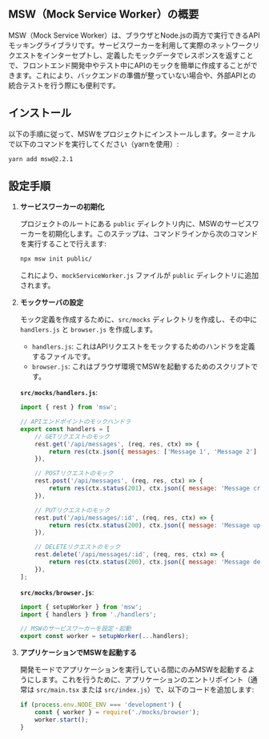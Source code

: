 
## MSW（Mock Service Worker）の概要

MSW（Mock Service Worker）は、ブラウザとNode.jsの両方で実行できるAPIモッキングライブラリです。サービスワーカーを利用して実際のネットワークリクエストをインターセプトし、定義したモックデータでレスポンスを返すことで、フロントエンド開発中やテスト中にAPIのモックを簡単に作成することができます。これにより、バックエンドの準備が整っていない場合や、外部APIとの統合テストを行う際にも便利です。

## インストール

以下の手順に従って、MSWをプロジェクトにインストールします。ターミナルで以下のコマンドを実行してください（yarnを使用）:

```zsh
yarn add msw@2.2.1
```

## 設定手順

1. **サービスワーカーの初期化**

    プロジェクトのルートにある `public` ディレクトリ内に、MSWのサービスワーカーを初期化します。このステップは、コマンドラインから次のコマンドを実行することで行えます:

    ```zsh
    npx msw init public/
    ```

    これにより、`mockServiceWorker.js` ファイルが `public` ディレクトリに追加されます。

2. **モックサーバの設定**

    モック定義を作成するために、`src/mocks` ディレクトリを作成し、その中に `handlers.js` と `browser.js` を作成します。

    - `handlers.js`: これはAPIリクエストをモックするためのハンドラを定義するファイルです。
    - `browser.js`: これはブラウザ環境でMSWを起動するためのスクリプトです。

    **`src/mocks/handlers.js`**:

    ```javascript
    import { rest } from 'msw';

    // APIエンドポイントのモックハンドラ
    export const handlers = [
        // GETリクエストのモック
        rest.get('/api/messages', (req, res, ctx) => {
            return res(ctx.json({ messages: ['Message 1', 'Message 2'] }));
        }),

        // POSTリクエストのモック
        rest.post('/api/messages', (req, res, ctx) => {
            return res(ctx.status(201), ctx.json({ message: 'Message created' }));
        }),

        // PUTリクエストのモック
        rest.put('/api/messages/:id', (req, res, ctx) => {
            return res(ctx.status(200), ctx.json({ message: 'Message updated' }));
        }),

        // DELETEリクエストのモック
        rest.delete('/api/messages/:id', (req, res, ctx) => {
            return res(ctx.status(200), ctx.json({ message: 'Message deleted' }));
        }),
    ];
    ```

    **`src/mocks/browser.js`**:

    ```javascript
    import { setupWorker } from 'msw';
    import { handlers } from './handlers';

    // MSWのサービスワーカーを設定・起動
    export const worker = setupWorker(...handlers);
    ```

3. **アプリケーションでMSWを起動する**

    開発モードでアプリケーションを実行している間にのみMSWを起動するようにします。これを行うために、アプリケーションのエントリポイント（通常は `src/main.tsx` または `src/index.js`）で、以下のコードを追加します:

    ```javascript
    if (process.env.NODE_ENV === 'development') {
        const { worker } = require('./mocks/browser');
        worker.start();
    }
    ```
